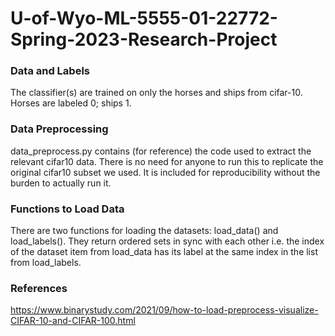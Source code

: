 # U-of-Wyo-ML-5555-01-22772-Spring-2023-Research-Project

### Data and Labels

The classifier(s) are trained on only the horses and ships from cifar-10. Horses are labeled 0; ships 1.

### Data Preprocessing

data_preprocess.py contains (for reference) the code used to extract the relevant cifar10 data. There is no need for anyone to
run this to replicate the original cifar10 subset we used. It is included for reproducibility without the burden to
actually run it.

### Functions to Load Data

There are two functions for loading the datasets: load_data() and load_labels(). They return ordered sets in sync with each
other i.e. the index of the dataset item from load_data has its label at the same index in the list from load_labels.

### References

https://www.binarystudy.com/2021/09/how-to-load-preprocess-visualize-CIFAR-10-and-CIFAR-100.html
